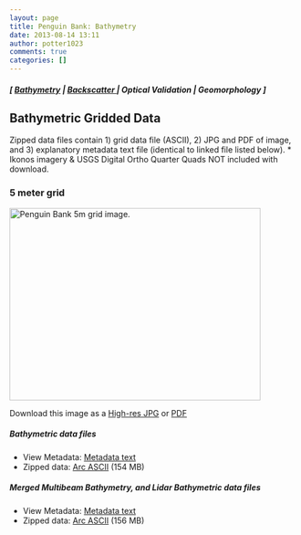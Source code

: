 ```yaml
---
layout: page
title: Penguin Bank: Bathymetry
date: 2013-08-14 13:11
author: potter1023
comments: true
categories: []
---
```

<h5 class="no_margin-top">[ <a href="http://www.soest.hawaii.edu/pibhmc/cms/data-by-location/main-hawaiian-islands/penguin-bank/bathymetry/">Bathymetry</a> | <a href="http://www.soest.hawaii.edu/pibhmc/cms/data-by-location/main-hawaiian-islands/penguin-bank/backscatter /">Backscatter </a>| Optical Validation | Geomorphology ]</h5>
<h2>Bathymetric Gridded Data</h2>
Zipped data files contain 1) grid data file (ASCII), 2) JPG and PDF of image, and 3) explanatory metadata text file (identical to linked file listed below).
* Ikonos imagery &amp; USGS Digital Ortho Quarter Quads NOT included with download.
<h3>5 meter grid<a id="pb_5meter" name="pb_5meter"></a></h3>
<a href="ftp://ftp.soest.hawaii.edu/pibhmc/website/data/mhi/bathymetry/PB_5m.jpg"><img title="Tinian bathymetry gridded at 20 m." alt="Penguin Bank 5m grid image." src="http://www.soest.hawaii.edu/pibhmc/MHI_images/PB_5m_440.jpg" width="440" height="337" border="0" /></a>

Download this image as a <a href="ftp://ftp.soest.hawaii.edu/pibhmc/website/data/mhi/bathymetry/PB_5m.jpg">High-res JPG</a> or <a href="ftp://ftp.soest.hawaii.edu/pibhmc/website/data/mhi/bathymetry/PB_5m.pdf">PDF</a>
<h5>Bathymetric data files</h5>
<ul>
	<li>View Metadata: <a href="ftp://ftp.soest.hawaii.edu/pibhmc/website/data/mhi/bathymetry/PB_5m.txt">Metadata text</a></li>
	<li>Zipped data: <a href="ftp://ftp.soest.hawaii.edu/pibhmc/website/data/mhi/bathymetry/PB_5m.asc.zip">Arc ASCII</a> (154 MB)</li>
</ul>
<h5>Merged Multibeam Bathymetry, and Lidar Bathymetric data files</h5>
<ul>
	<li>View Metadata: <a href="ftp://ftp.soest.hawaii.edu/pibhmc/website/data/mhi/bathymetry/PB_5m+LIDAR.txt">Metadata text</a></li>
	<li>Zipped data: <a href="ftp://ftp.soest.hawaii.edu/pibhmc/website/data/mhi/bathymetry/PB_5m+LIDAR.asc.zip">Arc ASCII</a> (156 MB)</li>
</ul>
